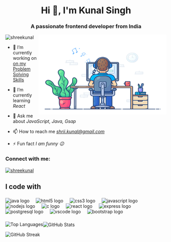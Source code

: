 <h1 align="center">Hi 👋, I'm Kunal Singh</h1>
<h3 align="center">A passionate frontend developer from India</h3>
<img align="right" src="https://raw.githubusercontent.com/jsuarezruiz/jsuarezruiz/master/images/coding.gif" height="250" width="400">

<p align="left"> <img src="https://komarev.com/ghpvc/?username=shreekunal&label=Profile%20views&color=0e75b6&style=flat" alt="shreekunal" /> </p>

- 🔭 I’m currently working on [on my Problem Solving Skills](https://github.com/shreekunal/DSA-Practice)

- 🌱 I’m currently learning *React*

- 💬 Ask me about *JavaScript, Java, Gsap*

- 📫 How to reach me *shrii.kunal@gmail.com*

- ⚡ Fun fact *I am funny 😉*

<h3 align="left">Connect with me:</h3>
<p align="left">
<a href="https://linkedin.com/in/shreekunal" target="blank"><img align="center" src="https://raw.githubusercontent.com/rahuldkjain/github-profile-readme-generator/master/src/images/icons/Social/linked-in-alt.svg" alt="shreekunal" height="30" width="40" /></a>
</p>

###

<h2 align="left">I code with</h2>

###

<div align="left">
  <img src="https://cdn.jsdelivr.net/gh/devicons/devicon/icons/java/java-original.svg" height="40" alt="java logo"  />
  <img width="12" />
  <img src="https://cdn.jsdelivr.net/gh/devicons/devicon/icons/html5/html5-original.svg" height="40" alt="html5 logo"  />
  <img width="12" />
  <img src="https://cdn.jsdelivr.net/gh/devicons/devicon/icons/css3/css3-original.svg" height="40" alt="css3 logo"  />
  <img width="12" />
  <img src="https://cdn.jsdelivr.net/gh/devicons/devicon/icons/javascript/javascript-original.svg" height="40" alt="javascript logo"  />
  <img width="12" />
  <img src="https://cdn.jsdelivr.net/gh/devicons/devicon/icons/nodejs/nodejs-original.svg" height="40" alt="nodejs logo"  />
  <img width="12" />
  <img src="https://cdn.jsdelivr.net/gh/devicons/devicon/icons/c/c-original.svg" height="40" alt="c logo"  />
  <img width="12" />
  <img src="https://cdn.jsdelivr.net/gh/devicons/devicon/icons/react/react-original.svg" height="40" alt="react logo"  />
  <img width="12" />
  <img src="https://cdn.jsdelivr.net/gh/devicons/devicon/icons/express/express-original.svg" height="40" alt="express logo"  />
  <img width="12" />
  <img src="https://cdn.jsdelivr.net/gh/devicons/devicon/icons/postgresql/postgresql-original.svg" height="40" alt="postgresql logo"  />
  <img width="12" />
  <img src="https://cdn.jsdelivr.net/gh/devicons/devicon/icons/vscode/vscode-original.svg" height="40" alt="vscode logo"  />
  <img width="12" />
  <img src="https://cdn.jsdelivr.net/gh/devicons/devicon/icons/bootstrap/bootstrap-original.svg" height="40" alt="bootstrap logo"  />
</div>

###
<p><img align="left" src="https://github-readme-stats.vercel.app/api/top-langs?username=shreekunal&show_icons=true&locale=en&layout=compact&theme=dark" alt="Top Languages" /></p>

<p><img align="center" src="https://github-readme-stats.vercel.app/api?username=shreekunal&show_icons=true&locale=en&theme=dark" alt="GitHub Stats" /></p>

<p><img src="https://github-readme-streak-stats.herokuapp.com/?user=shreekunal&theme=dark&hide_border=false" height="220" alt="GitHub Streak" /></p>

